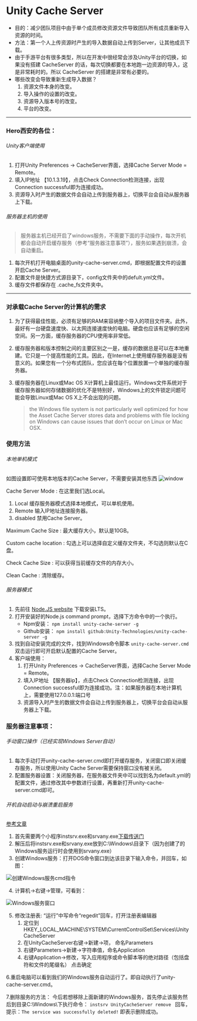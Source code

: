 # Unity Cache Server

- 目的：减少团队项目中由于单个成员修改资源文件导致团队所有成员重新导入资源的时间。
- 方法：第一个人上传资源时产生的导入数据自动上传到Server，让其他成员下载。
- 由于手游平台有很多类型，所以在开发中很经常会涉及Unity平台的切换，如果没有搭建 CacheServer 的话，每次切换都要在本地跑一边资源的导入，这是非常耗时的。所以 CacheServer 的搭建是非常有必要的。
- 哪些改变会导致重新生成导入数据？
    1. 资源文件本身的改变。
    2. 导入操作的设置的改变。
    3. 资源导入版本号的改变。
    4. 平台的改变。

---
### Hero西安的各位：
###### Unity客户端使用
1. 打开Unity Preferences -> CacheServer界面，选择Cache Server Mode = Remote。
2. 填入IP地址 【10.1.3.19】，点击Check Connection检测连接，出现Connection successful即为连接成功。
3. 资源导入时产生的数据文件会自动上传到服务器上，切换平台会自动从服务器上下载。
###### 服务器主机的使用
> 服务器主机已经开启了windows服务，不需要下面的手动操作，每次开机都会自动开启缓存服务（参考“服务器注意事项”），服务如果遇到崩溃，会自动重启。
1. 每次开机打开电脑桌面的unity-cache-server.cmd，即根据配置文件的设置开启Cache Server。
2. 配置文件是快捷方式源目录下，config文件夹中的defult.yml文件。
3. 缓存文件都保存在 .cache_fs文件夹中。

---
### 对承载Cache Server的计算机的需求
1. 为了获得最佳性能，必须有足够的RAM来容纳整个导入的项目文件夹。此外，最好有一台硬盘速度快、以太网连接速度快的电脑。硬盘也应该有足够的空闲空间。另一方面，缓存服务器的CPU使用率非常低。

2. 缓存服务器和版本控制之间的主要区别之一是，缓存的数据总是可以在本地重建。它只是一个提高性能的工具。因此，在Internet上使用缓存服务器是没有意义的。如果您有一个分布式团队，您应该在每个位置放置一个单独的缓存服务器。

3. 缓存服务器在Linux或Mac OS X计算机上最佳运行。Windows文件系统对于缓存服务器如何存储数据的优化不是特别好，Windows上的文件锁定问题可能会导致Linux或Mac OS X上不会出现的问题。
    > the Windows file system is not particularly well optimized for how the Asset Cache Server stores data and problems with file locking on Windows can cause issues that don’t occur on Linux or Mac OSX.

### 使用方法
###### 本地单机模式

如图设置即可使用本地版本的Cache Server，不需要安装其他东西
![window](https://raw.githubusercontent.com/XieShou/Unity-Cache-Server/master/1.jpg)

Cache Server Mode : 在这里我们选Local。
   1. Local	缓存服务器模式选择本地模式，可以单机使用。
   2. Remote 输入IP地址连接服务器。
   3. disabled 禁用Cache Server。
   
Maximum Cache Size : 最大缓存大小，默认是10GB。

Custom cache location : 勾选上可以选择自定义缓存文件夹，不勾选则默认在C盘。

Check Cache Size : 可以获得当前缓存文件的内存大小。

Clean Cache : 清除缓存。

###### 服务器模式
1. 先前往 [Node.JS website](https://nodejs.org/en/download/) 下载安装LTS。
2. 打开安装好的Node.js command prompt，选择下方命令中的一个执行。
    - Npm安装：
    ```npm install unity-cache-server -g```
	- Github安装：
    ```npm install github:Unity-Technologies/unity-cache-server -g```
3. 找到自动安装完成的文件，找到Windows命令脚本 `unity-cache-server.cmd` 双击运行即可开启默认配置的Cache Server。
4. 客户端使用：
    1. 打开Unity Preferences -> CacheServer界面，选择Cache Server Mode = Remote。
	2. 填入IP地址 【服务器ip】，点击Check Connection检测连接，出现Connection successful即为连接成功。注：如果服务器在本地计算机上，需要使用127.0.0.1:端口号
    3. 资源导入时产生的数据文件会自动上传到服务器上，切换平台会自动从服务器上下载。

### 服务器注意事项：
###### 手动窗口操作（已经实现Windows Server自动）
1. 每次手动打开unity-cache-server.cmd即打开缓存服务，关闭窗口即关闭缓存服务，所以使用Unity Cache Server需要保持窗口没有被关闭。
2. 配置服务器设置：关闭服务器，在服务器文件夹中可以找到名为default.yml的配置文件，通过修改其中参数进行设置，再重新打开unity-cache-server.cmd即可。

###### 开机自动启动与崩溃重启服务
[参考文章](https://blog.csdn.net/wuming22222/article/details/51714111)
1. 首先需要两个小程序instsrv.exe和srvany.exe[下载传送门](http://www.techeez.com/windows-tips/techeez-com-31)
2. 解压后将instsrv.exe和srvany.exe放到C:\Windows\目录下（因为创建了的Windows服务运行时会使用到srvany.exe）
3. 创建Windows服务：打开DOS命令窗口到达该目录下输入命令，并回车，如图：

![创建Windows服务cmd指令](https://raw.githubusercontent.com/XieShou/Unity-Cache-Server/master/3.png)

4. 计算机->右键->管理，可看到： 

![Windows服务窗口](https://raw.githubusercontent.com/XieShou/Unity-Cache-Server/master/4.jpg)

5. 修改注册表:
“运行”中写命令“regedit”回车，打开注册表编辑器
	1. 定位到HKEY_LOCAL_MACHINE\SYSTEM\CurrentControlSet\Services\UnityCacheServer
	2. 在UnityCacheServer右键->新建->项， 命名Parameters
	3. 右键Parameters->新建->字符串值，命名Application
	4. 右键Application->修改，写入应用程序或命令脚本等的绝对路径（包括盘符和文件的尾缀名） 点击确定 
	
6.重启电脑可以看到我们的Windows服务自动运行了。即自动执行了unity-cache-server.cmd。

7.删除服务的方法：
今后若想移除上面新建的Windows服务，首先停止该服务然后到目录C:\Windows\下执行命令：
```instsrv UnityCacheServer remove ```
回车，提示：```The service was successfully deleted!``` 即表示删除成功。 
